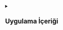 <details>
<summary><h2>Uygulama İçeriği</h2></summary>

  <details>
    <summary><h2>loadView()</h2></summary>
    `loadView()` metodu, `WebViewController` için ana görünümü oluşturmak üzere kullanılır. Bu metod, görünüm hiyerarşisini programatik olarak oluşturmak için idealdir.
    
    ```swift
    override func loadView() {
        webViwe = WKWebView()
        view = webViwe
        firstUrl = "https://" + selectedFirstWeb
    }
    ```
  </details> 

  <details>
    <summary><h2>WKWebView</h2></summary>
    `WKWebView`, web içeriklerini uygulama içinde görüntülemek için kullanılır. Bu proje kapsamında, kullanıcı tarafından seçilen web sitesi bu bileşen aracılığıyla yüklenir ve görüntülenir.
    
    ```swift
    var webViwe: WKWebView!
    ```
  </details> 

  <details>
    <summary><h2>Delegation</h2></summary>
    Delegasyon, belirli olayları ve etkileşimleri yönetmek için kullanılır. Bu projede, `UITableView` ve `WKWebView` için delegasyon kullanılarak kullanıcı etkileşimleri ve navigasyon olayları yönetilmektedir.
    
    ```swift
    class ViewController: UIViewController, UITableViewDelegate, UITableViewDataSource {
        // ...
        tableView.delegate = self
        tableView.dataSource = self
    }
    ```
  </details> 

</details>
